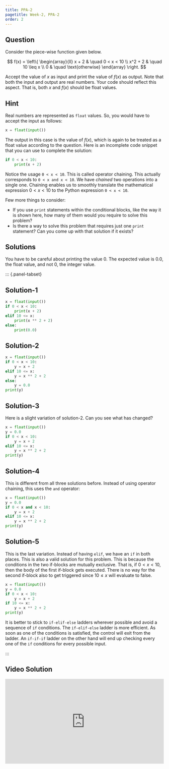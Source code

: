 ```yaml
---
title: PPA-2
pagetitle: Week-2, PPA-2
order: 2
---
```


## Question

Consider the piece-wise function given below.

$$
f(x) = \left\{
        \begin{array}{ll}
            x + 2 & \quad 0 < x < 10 \\
            x^2 + 2 & \quad 10 \leq x \\
            0 & \quad \text{otherwise}
        \end{array}
    \right.
$$

Accept the value of $x$ as input and print the value of $f(x)$ as output. Note that both the input and output are real numbers. Your code should reflect this aspect. That is, both $x$ and $f(x)$ should be float values.

## Hint

Real numbers are represented as `float` values. So, you would have to accept the input as follows:

```python
x = float(input())
```

The output in this case is the value of $f(x)$, which is again to be treated as a float value according to the question. Here is an incomplete code snippet that you can use to complete the solution:

```python
if 0 < x < 10:
    print(x + 2)
```

Notice the usage `0 < x < 10`. This is called operator chaining. This actually corresponds to `0 < x and x < 10`. We have *chained* two operations into a single one. Chaining enables us to smoothly translate the mathematical expression $0 < x < 10$ to the Python expression `0 < x < 10`.

Few more things to consider:

- If you use `print` statements within the conditional blocks, like the way it is shown here, how many of them would you require to solve this problem?
- Is there a way to solve this problem that requires just one `print` statement? Can you come up with that solution if it exists?

## Solutions

You have to be careful about printing the value $0$. The expected value is $0.0$, the float value, and not $0$, the integer value.

::: {.panel-tabset}

## Solution-1

```python
x = float(input())
if 0 < x < 10:
    print(x + 2)
elif 10 <= x:
    print(x ** 2 + 2)
else:
    print(0.0)
```

## Solution-2

```python
x = float(input())
if 0 < x < 10:
    y = x + 2
elif 10 <= x:
    y = x ** 2 + 2
else:
    y = 0.0
print(y)
```

## Solution-3

Here is a slight variation of solution-2. Can you see what has changed?

```python
x = float(input())
y = 0.0
if 0 < x < 10:
    y = x + 2
elif 10 <= x:
    y = x ** 2 + 2
print(y)
```

## Solution-4

This is different from all three solutions before. Instead of using operator chaining, this uses the `and` operator:

```python
x = float(input())
y = 0.0
if 0 < x and x < 10:
    y = x + 2
elif 10 <= x:
    y = x ** 2 + 2
print(y)
```

## Solution-5

This is the last variation. Instead of having `elif`, we have an `if` in both places. This is also a valid solution for this problem. This is because the conditions in the two if-blocks are mutually exclusive. That is, if $0 < x < 10$, then the body of the first if-block gets executed. There is no way for the second if-block also to get triggered since $10 \leq x$ will evaluate to false.

```python
x = float(input())
y = 0.0
if 0 < x < 10:
    y = x + 2
if 10 <= x:
    y = x ** 2 + 2
print(y)
```

It is better to stick to `if-elif-else` ladders wherever possible and avoid a sequence of `if` conditions. The `if-elif-else` ladder is more efficient. As soon as one of the conditions is satisfied, the control will exit from the ladder. An `if-if-if` ladder on the other hand will end up checking every one of the `if` conditions for every possible input.

:::

## Video Solution

<div style="position: relative; padding-bottom: 53.43750000000001%; height: 0;"><iframe src="https://www.loom.com/embed/274c940c1fe6435eb7191851dfa36b90?sid=a31d8d8d-c4c1-4aaa-8bd5-e9b5b324f1a9" frameborder="0" webkitallowfullscreen mozallowfullscreen allowfullscreen style="position: absolute; top: 0; left: 0; width: 100%; height: 100%;"></iframe></div>
